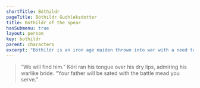 ```yaml
---
shortTitle: Bóthildr
pageTitle: Bóthildr Gudhleksdotter
title: Bóthildr of the spear
hasSubmenu: true
layout: person
key: bothildr
parent: characters
excerpt: "Bóthildr is an iron age maiden thrown into war with a need to avenge her father, while courting the man she loves, and who loves her--and someone else."
---
```


> “We will find him.” Kóri ran his tongue over his dry lips, admiring his warlike
> bride. “Your father will be sated with the battle mead you serve.”

